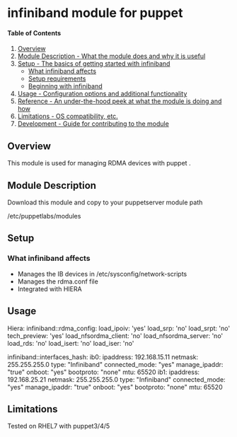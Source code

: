 # infiniband module for puppet

#### Table of Contents

1. [Overview](#overview)
2. [Module Description - What the module does and why it is useful](#module-description)
3. [Setup - The basics of getting started with infiniband](#setup)
    * [What infiniband affects](#what-infiniband-affects)
    * [Setup requirements](#setup-requirements)
    * [Beginning with infiniband](#beginning-with-infiniband)
4. [Usage - Configuration options and additional functionality](#usage)
5. [Reference - An under-the-hood peek at what the module is doing and how](#reference)
5. [Limitations - OS compatibility, etc.](#limitations)
6. [Development - Guide for contributing to the module](#development)

## Overview

This module is used for managing RDMA devices with puppet .

## Module Description

Download this module and copy to your puppetserver module path

/etc/puppetlabs/modules

## Setup

### What infiniband affects

* Manages the IB devices in /etc/sysconfig/network-scripts
* Manages the rdma.conf file
* Integrated with HIERA

## Usage

  Hiera:
  infiniband::rdma_config:
           load_ipoiv: 'yes'
           load_srp: 'no'
           load_srpt: 'no'
           tech_preview: 'yes'
           load_nfsordma_client: 'no'
           load_nfsordma_server: 'no'
           load_rds: 'no'
           load_isert: 'no'
           load_iser: 'no'
           
  infiniband::interfaces_hash:
    ib0: 
      ipaddress: 192.168.15.11
      netmask: 255.255.255.0
      type: "Infiniband"
      connected_mode: "yes"
      manage_ipaddr: "true"
      onboot: "yes"
      bootproto: "none"
      mtu: 65520
    ib1:
      ipaddress: 192.168.25.21
      netmask: 255.255.255.0
      type: "Infiniband"
      connected_mode: "yes"
      manage_ipaddr: "true"
      onboot: "yes"
      bootproto: "none"
      mtu: 65520
  
  
## Limitations

Tested on RHEL7 with puppet3/4/5


